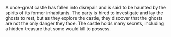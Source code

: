 A once-great castle has fallen into disrepair and is said to be haunted by the spirits of its former inhabitants. The party is hired to investigate and lay the ghosts to rest, but as they explore the castle, they discover that the ghosts are not the only danger they face. The castle holds many secrets, including a hidden treasure that some would kill to possess.